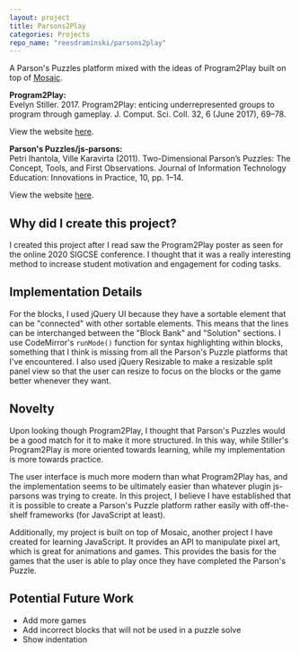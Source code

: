 ```yaml
---
layout: project
title: Parsons2Play
categories: Projects
repo_name: "reesdraminski/parsons2play"
---
```


A Parson's Puzzles platform mixed with the ideas of Program2Play built on top of [Mosaic](/writing/Mosaic/).

**Program2Play:**  
Evelyn Stiller. 2017. Program2Play: enticing underrepresented groups to program through gameplay. J. Comput. Sci. Coll. 32, 6 (June 2017), 69–78.

View the website [here](http://www.program2play.com/).

**Parson's Puzzles/js-parsons:**  
Petri Ihantola, Ville Karavirta (2011). Two-Dimensional Parson’s Puzzles: The Concept, Tools, and First Observations. Journal of Information Technology Education: Innovations in Practice, 10, pp. 1–14.

View the website [here](https://js-parsons.github.io/).

## Why did I create this project?
I created this project after I read saw the Program2Play poster as seen for the online 2020 SIGCSE conference. I thought that it was a really interesting method to increase student motivation and engagement for coding tasks.

## Implementation Details
For the blocks, I used jQuery UI because they have a sortable element that can be "connected" with other sortable elements. This means that the lines can be interchanged between the "Block Bank" and "Solution" sections. I use CodeMirror's ```runMode()``` function for syntax highlighting within blocks, something that I think is missing from all the Parson's Puzzle platforms that I've encountered. I also used jQuery Resizable to make a resizable split panel view so that the user can resize to focus on the blocks or the game better whenever they want.

## Novelty
Upon looking though Program2Play, I thought that Parson's Puzzles would be a good match for it to make it more structured. In this way, while Stiller's Program2Play is more oriented towards learning, while my implementation is more towards practice.

The user interface is much more modern than what Program2Play has, and the implementation seems to be ultimately easier than whatever plugin js-parsons was trying to create. In this project, I believe I have established that it is possible to create a Parson's Puzzle platform rather easily with off-the-shelf frameworks (for JavaScript at least).

Additionally, my project is built on top of Mosaic, another project I have created for learning JavaScript. It provides an API to manipulate pixel art, which is great for animations and games. This provides the basis for the games that the user is able to play once they have completed the Parson's Puzzle.

## Potential Future Work
* Add more games
* Add incorrect blocks that will not be used in a puzzle solve
* Show indentation